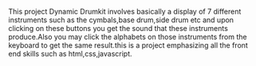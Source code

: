 This project Dynamic Drumkit involves basically a display of 7 different instruments such as the cymbals,base drum,side drum etc and upon clicking on these buttons you get the sound that these instruments produce.Also you may click the alphabets on those instruments from the keyboard to get the same result.this is a project emphasizing all the front end skills such as html,css,javascript.

